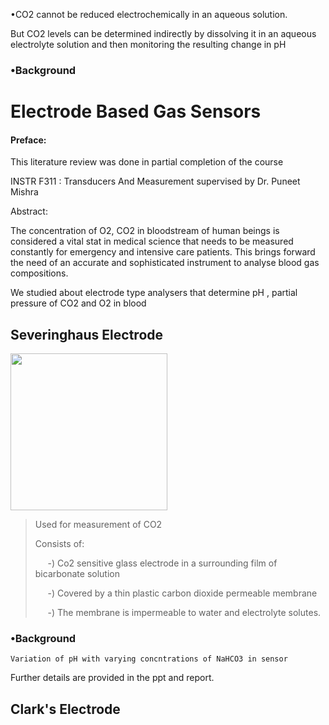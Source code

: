•CO2
cannot be reduced electrochemically in an aqueous solution.

But
CO2 levels can be determined indirectly by dissolving it in an aqueous
electrolyte solution and then monitoring the resulting change in pH

### •Background



# Electrode Based Gas Sensors

#### Preface:

This literature review was done in partial completion of the course 

INSTR F311 : Transducers And Measurement supervised by Dr. Puneet Mishra



Abstract:

The concentration of O2, CO2 in bloodstream of human beings is considered a vital stat in medical science that needs to be measured constantly for emergency and intensive care patients. This brings forward the need of an accurate and sophisticated instrument to analyse blood gas compositions.



We studied about electrode type analysers that determine pH , partial pressure of CO2 and O2 in blood



## Severinghaus Electrode

<img title="" src="file:///C:/Users/Ayush%20Agrawal/AppData/Roaming/marktext/images/2021-05-31-21-15-55-image.png" alt="" width="251" data-align="center">

> Used for measurement of CO2 
> 
> Consists of:
> 
>      -) Co2 sensitive glass electrode in a surrounding film of bicarbonate solution
> 
>      -) Covered by a thin plastic carbon dioxide permeable membrane
> 
>      -) The membrane is impermeable to water and electrolyte solutes. 

### •Background



























```
Variation of pH with varying concntrations of NaHCO3 in sensor
```













Further details are provided in the ppt and report. 

## 











## Clark's Electrode

<img src="file:///C:/Users/Ayush%20Agrawal/AppData/Roaming/marktext/images/2021-05-31-21-24-12-image.png" title="" alt="" data-align="center">